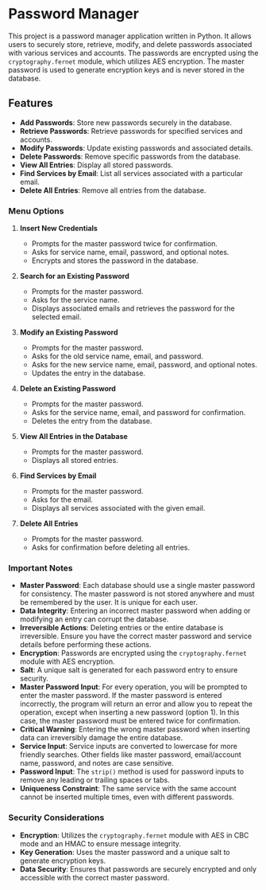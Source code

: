 # Password Manager

This project is a password manager application written in Python. It allows users to securely store, retrieve, modify, and delete passwords associated with various services and accounts. The passwords are encrypted using the `cryptography.fernet` module, which utilizes AES encryption. The master password is used to generate encryption keys and is never stored in the database.

## Features

- **Add Passwords**: Store new passwords securely in the database.
- **Retrieve Passwords**: Retrieve passwords for specified services and accounts.
- **Modify Passwords**: Update existing passwords and associated details.
- **Delete Passwords**: Remove specific passwords from the database.
- **View All Entries**: Display all stored passwords.
- **Find Services by Email**: List all services associated with a particular email.
- **Delete All Entries**: Remove all entries from the database.


### Menu Options

1. **Insert New Credentials**
   - Prompts for the master password twice for confirmation.
   - Asks for service name, email, password, and optional notes.
   - Encrypts and stores the password in the database.

2. **Search for an Existing Password**
   - Prompts for the master password.
   - Asks for the service name.
   - Displays associated emails and retrieves the password for the selected email.

3. **Modify an Existing Password**
   - Prompts for the master password.
   - Asks for the old service name, email, and password.
   - Asks for the new service name, email, password, and optional notes.
   - Updates the entry in the database.

4. **Delete an Existing Password**
   - Prompts for the master password.
   - Asks for the service name, email, and password for confirmation.
   - Deletes the entry from the database.

5. **View All Entries in the Database**
   - Prompts for the master password.
   - Displays all stored entries.

6. **Find Services by Email**
   - Prompts for the master password.
   - Asks for the email.
   - Displays all services associated with the given email.

7. **Delete All Entries**
   - Prompts for the master password.
   - Asks for confirmation before deleting all entries.

### Important Notes

- **Master Password**: Each database should use a single master password for consistency. The master password is not stored anywhere and must be remembered by the user. It is unique for each user.
- **Data Integrity**: Entering an incorrect master password when adding or modifying an entry can corrupt the database.
- **Irreversible Actions**: Deleting entries or the entire database is irreversible. Ensure you have the correct master password and service details before performing these actions.
- **Encryption**: Passwords are encrypted using the `cryptography.fernet` module with AES encryption.
- **Salt**: A unique salt is generated for each password entry to ensure security.
- **Master Password Input**: For every operation, you will be prompted to enter the master password. If the master password is entered incorrectly, the program will return an error and allow you to repeat the operation, except when inserting a new password (option 1). In this case, the master password must be entered twice for confirmation.
- **Critical Warning**: Entering the wrong master password when inserting data can irreversibly damage the entire database.
- **Service Input**: Service inputs are converted to lowercase for more friendly searches. Other fields like master password, email/account name, password, and notes are case sensitive.
- **Password Input**: The `strip()` method is used for password inputs to remove any leading or trailing spaces or tabs.
- **Uniqueness Constraint**: The same service with the same account cannot be inserted multiple times, even with different passwords.


### Security Considerations

- **Encryption**: Utilizes the `cryptography.fernet` module with AES in CBC mode and an HMAC to ensure message integrity.
- **Key Generation**: Uses the master password and a unique salt to generate encryption keys.
- **Data Security**: Ensures that passwords are securely encrypted and only accessible with the correct master password.
